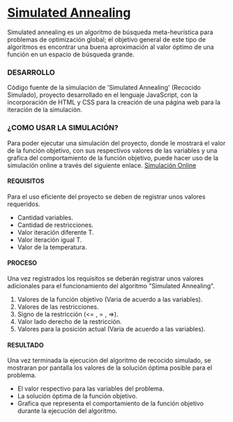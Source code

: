 # [Simulated Annealing](https://juanpablo-is.github.io/simulated-annealing/)
Simulated annealing es un algoritmo de búsqueda meta-heurística para problemas de optimización global; el objetivo general de este tipo de algoritmos es encontrar una buena aproximación al valor óptimo de una función en un espacio de búsqueda grande.

### DESARROLLO
Código fuente de la simulación de 'Simulated Annealing' (Recocido Simulado), proyecto desarrollado en el lenguaje JavaScript, con la incorporación de HTML y CSS para la creación de una página web para la iteración de la simulación.

### ¿COMO USAR LA SIMULACIÓN?
Para poder ejecutar una simulación del proyecto, donde le mostrará el valor de la función objetivo, con sus respectivos valores de las variables y una grafica del comportamiento de la función objetivo, puede hacer uso de la simulación online a través del siguiente enlace. [Simulación Online](https://juanpablo-is.github.io/simulated-annealing/)

#### REQUISITOS
Para el uso eficiente del proyecto se deben de registrar unos valores requeridos.
-   Cantidad variables.
-   Cantidad de restricciones.
-   Valor iteración diferente T.
-   Valor iteración igual T.
-   Valor de la temperatura.

#### PROCESO
Una vez registrados los requisitos se deberán registrar unos valores adicionales para el funcionamiento del algoritmo "Simulated Annealing".

1. Valores de la función objetivo (Varia de acuerdo a las variables).
2. Valores de las restricciones.
3. Signo de la restricción (<= , = , =>).
4. Valor lado derecho de la restricción.
5. Valores para la posición actual (Varia de acuerdo a las variables).

#### RESULTADO
Una vez terminada la ejecución del algoritmo de recocido simulado, se mostraran por pantalla los valores de la solución óptima posible para el problema.
* El valor respectivo para las variables del problema.
* La solución óptima de la función objetivo.
* Grafica que representa el comportamiento de la función objetivo durante la ejecución del algoritmo.